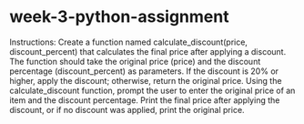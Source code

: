 # week-3-python-assignment

Instructions:
Create a function named calculate_discount(price, discount_percent) that calculates the final price after applying a discount.
The function should take the original price (price) and the discount percentage (discount_percent) as parameters.
If the discount is 20% or higher, apply the discount; otherwise, return the original price.
Using the calculate_discount function, prompt the user to enter the original price of an item and the discount percentage.
Print the final price after applying the discount, or if no discount was applied, print the original price.